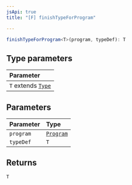 ```yaml
---
jsApi: true
title: "[F] finishTypeForProgram"

---
```

```ts
finishTypeForProgram<T>(program, typeDef): T
```

## Type parameters

| Parameter |
| :------ |
| `T` extends [`Type`](../type-aliases/Type.md) |

## Parameters

| Parameter | Type |
| :------ | :------ |
| `program` | [`Program`](../interfaces/Program.md) |
| `typeDef` | `T` |

## Returns

`T`
